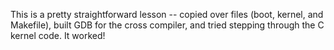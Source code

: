 This is a pretty straightforward lesson -- copied over files (boot, kernel, and Makefile), built GDB for the cross compiler, and tried stepping through the C kernel code. It worked!

